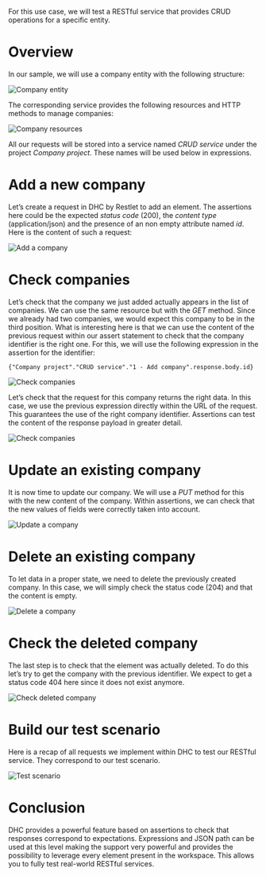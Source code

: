 For this use case, we will test a RESTful service that provides CRUD operations for a specific entity.

# Overview

In our sample, we will use a company entity with the following structure:

![Company entity](images/14-company-entity.jpg "Company entity")

The corresponding service provides the following resources and HTTP methods to manage companies:

![Company resources](images/15-company-resources.jpg "Company resources")

All our requests will be stored into a service named *CRUD service* under the project *Company project*. These names will be used below in expressions.


# Add a new company

Let’s create a request in DHC by Restlet to add an element. The assertions here could be the expected *status code* (200), the *content type* (application/json) and the presence of an non empty attribute named *id*. Here is the content of such a request:

![Add a company](images/16-add-a-company.jpg "Add a company")

# Check companies

Let’s check that the company we just added actually appears in the list of companies. We can use the same resource but with the *GET* method. Since we already had two companies, we would expect this company to be in the third position. What is interesting here is that we can use the content of the previous request within our assert statement to check that the company identifier is the right one. For this, we will use the following expression in the assertion for the identifier:

<pre class="language-none"><code class="language-none">{"Company project"."CRUD service"."1 - Add company".response.body.id}
</code></pre>

![Check companies](images/17-check-companies.jpg "Check companies")

Let’s check that the request for this company returns the right data. In this case, we use the previous expression directly within the URL of the request. This guarantees the use of the right company identifier. Assertions can test the content of the response payload in greater detail.

![Check companies](images/18-check-companies.jpg "Check companies")

# Update an existing company

It is now time to update our company. We will use a *PUT* method for this with the new content of the company. Within assertions, we can check that the new values of fields were correctly taken into account.

![Update a company](images/19-update-a-company.jpg "Update a company")

# Delete an existing company

To let data in a proper state, we need to delete the previously created company. In this case, we will simply check the status code (204) and that the content is empty.

![Delete a company](images/20-delete-a-company.jpg "Delete a company")

# Check the deleted company

The last step is to check that the element was actually deleted. To do this let’s try to get the company with the previous identifier. We expect to get a status code 404 here since it does not exist anymore.

![Check deleted company](images/21-check-deleted-company.jpg "Check deleted company")

# Build our test scenario

Here is a recap of all requests we implement within DHC to test our RESTful service. They correspond to our test scenario.

![Test scenario](images/22-test-scenario.jpg "Test scenario")

# Conclusion

DHC provides a powerful feature based on assertions to check that responses correspond to expectations. Expressions and JSON path can be used at this level making the support very powerful and provides the possibility to leverage every element present in the workspace. This allows you to fully test real-world RESTful services.
